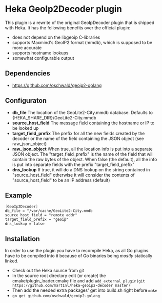 # Heka GeoIp2Decoder plugin

This plugin is a rewrite of the original GeoIpDecoder plugin that is shipped with Heka.
It has the following benefits over the official plugin:
* does not depend on the libgeoip C-libraries
* supports Maxmind's GeoIP2 format (mmdb), which is supposed to be more accurate
* supports hostname lookups
* somewhat configurable output

## Dependencies
* https://github.com/oschwald/geoip2-golang

## Configuraton
* **db_file**
The location of the GeoLite2-City.mmdb database. Defaults to {HEKA_SHARE_DIR}/GeoLite2-City.mmdb
* **source_host_field**
The message field containing the hostname or IP to be looked up
* **target_field_prefix**
The prefix for all the new fields created by the decoder or the name
of the field containing the JSON object (see raw_json_object)
* **raw_json_object**
When true, all the location info is put into a separate JSON object. The "target_field_prefix" is the name of the field that will contain the raw bytes of the object. When false (the default), all the info is put into separate
fields with the prefix "target_field_prefix"
* **dns_lookup**
If true, it will do a DNS lookup on the string contained in "source_host_field" otherwise it will consider the contents of "source_host_field" to be an IP address (default)

## Example
```
[GeoIp2Decoder]
db_file = "/var/cache/GeoLite2-City.mmdb
source_host_field = "remote_addr"
target_field_prefix = "geoip"
dns_lookup = false
```

## Installation
In order to use the plugin you have to recompile Heka, as all Go plugins have to be compiled into it because of Go binaries being *mostly* statically linked.
* Check out the Heka source from git
* In the source root directory edit (or create) the cmake/plugin_loader.cmake file and add
`add_external_plugin(git https://github.com/mart1nl/heka-geoip2-decoder master)`
* Then add the needed extra packages' get into build.sh right before `make`
* `go get github.com/oschwald/geoip2-golang`



